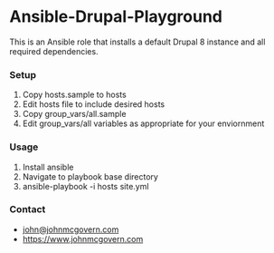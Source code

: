 # Ansible-Drupal-Playground

This is an Ansible role that installs a default Drupal 8 instance and all required dependencies.

### Setup

1. Copy hosts.sample to hosts
2. Edit hosts file to include desired hosts
3. Copy group_vars/all.sample
4. Edit group_vars/all variables as appropriate for your enviornment

### Usage
1. Install ansible 
2. Navigate to playbook base directory
3. ansible-playbook -i hosts site.yml

### Contact
- john@johnmcgovern.com
- https://www.johnmcgovern.com
